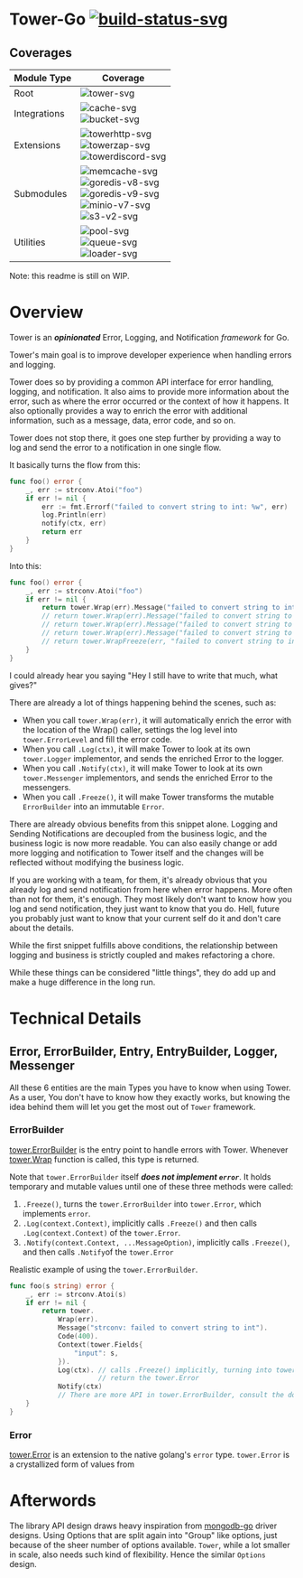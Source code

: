 # Tower-Go [![build-status-svg]][drone-dashboard]

## Coverages

| Module Type  | Coverage                                                                                                     |
| ------------ | ------------------------------------------------------------------------------------------------------------ |
| Root         | ![tower-svg]                                                                                                 |
| Integrations | ![cache-svg] <br /> ![bucket-svg]                                                                            |
| Extensions   | ![towerhttp-svg] <br /> ![towerzap-svg] <br /> ![towerdiscord-svg]                                           |
| Submodules   | ![memcache-svg] <br /> ![goredis-v8-svg] <br /> ![goredis-v9-svg] <br /> ![minio-v7-svg] <br /> ![s3-v2-svg] |
| Utilities    | ![pool-svg] <br /> ![queue-svg] <br /> ![loader-svg]                                                         |

[build-status-svg]: https://drone.tigor.web.id/api/badges/tigorlazuardi/tower/status.svg 'Build Status'
[tower-svg]: https://minio.tigor.web.id/badges/tower/tower.svg? 'Tower Test Coverage'
[towerhttp-svg]: https://minio.tigor.web.id/badges/tower/towerhttp.svg? 'TowerHTTP Test Coverage'
[towerzap-svg]: https://minio.tigor.web.id/badges/tower/towerzap.svg? 'Towerzap Test Coverage'
[towerdiscord-svg]: https://minio.tigor.web.id/badges/tower/towerdiscord.svg? 'Towerdiscord Test Coverage'
[cache-svg]: https://minio.tigor.web.id/badges/tower/cache.svg? 'Cache Test Coverage'
[bucket-svg]: https://minio.tigor.web.id/badges/tower/bucket.svg? 'Cache Test Coverage'
[memcache-svg]: https://minio.tigor.web.id/badges/tower/cache/gomemcache.svg? 'Go-Memcached Test Coverage'
[goredis-v8-svg]: https://minio.tigor.web.id/badges/tower/cache/goredis/v8.svg? 'GoRedis V8 Test Coverage'
[goredis-v9-svg]: https://minio.tigor.web.id/badges/tower/cache/goredis/v9.svg? 'GoRedis V9 Test Coverage'
[minio-v7-svg]: https://minio.tigor.web.id/badges/tower/bucket/minio/v7.svg 'Minio V7 Test Coverage'
[s3-v2-svg]: https://minio.tigor.web.id/badges/tower/bucket/s3/v2.svg 'S3 V2 Test Coverage'
[pool-svg]: https://minio.tigor.web.id/badges/tower/pool.svg? 'Pool Test Coverage'
[queue-svg]: https://minio.tigor.web.id/badges/tower/queue.svg? 'Queue Test Coverage'
[loader-svg]: https://minio.tigor.web.id/badges/tower/loader.svg? 'Loader Test Coverage'
[drone-dashboard]: https://drone.tigor.web.id/tigorlazuardi/tower 'Drone Dashboard'

Note: this readme is still on WIP.

# Overview

Tower is an _**opinionated**_ Error, Logging, and Notification _framework_ for Go.

Tower's main goal is to improve developer experience when handling errors and logging.

Tower does so by providing a common API interface for error handling, logging, and notification. It also aims to provide
more information about the error, such as where the error occurred or the context of how it happens. It also optionally
provides a way to enrich the error with additional information, such as a message, data, error code, and so on.

Tower does not stop there, it goes one step further by providing a way to log and send the error to a notification in
one single flow.

It basically turns the flow from this:

```go
func foo() error {
    _, err := strconv.Atoi("foo")
    if err != nil {
        err := fmt.Errorf("failed to convert string to int: %w", err)
        log.Println(err)
        notify(ctx, err)
        return err
    }
}
```

Into this:

```go
func foo() error {
    _, err := strconv.Atoi("foo")
    if err != nil {
        return tower.Wrap(err).Message("failed to convert string to int").Log(ctx).Notify(ctx) // Notify and Log in one single flow
        // return tower.Wrap(err).Message("failed to convert string to int").Log(ctx)  <-- if you just want to log
        // return tower.Wrap(err).Message("failed to convert string to int").Notify(ctx)  <-- if you want to send notification.
        // return tower.Wrap(err).Message("failed to convert string to int").Freeze() <-- if you just want to enrich the error.
        // return tower.WrapFreeze(err, "failed to convert string to int") <-- short hand for above.
    }
}
```

I could already hear you saying "Hey I still have to write that much, what gives?"

There are already a lot of things happening behind the scenes, such as:

-   When you call `tower.Wrap(err)`, it will automatically enrich the error with the location of the Wrap() caller,
    settings the log level into `tower.ErrorLevel` and fill the error code.
-   When you call `.Log(ctx)`, it will make Tower to look at its own `tower.Logger` implementor, and sends the enriched
    Error to the logger.
-   When you call `.Notify(ctx)`, it will make Tower to look at its own `tower.Messenger` implementors, and sends the
    enriched Error to the messengers.
-   When you call `.Freeze()`, it will make Tower transforms the mutable `ErrorBuilder` into an immutable `Error`.

There are already obvious benefits from this snippet alone. Logging and Sending Notifications are decoupled from the
business logic, and the business logic is now more readable. You can also easily change or add more logging and
notification to Tower itself and the changes will be reflected without modifying the business logic.

If you are working with a team, for them, it's already obvious that you already log and send notification from here when
error happens. More often than not for them, it's enough. They most likely don't want to know how you log and send
notification, they just want to know that you do. Hell, future you probably just want to know that your current self do
it and don't care about the details.

While the first snippet fulfills above conditions, the relationship between logging and business is strictly coupled and
makes refactoring a chore.

While these things can be considered "little things", they do add up and make a huge difference in the long run.

# Technical Details

## Error, ErrorBuilder, Entry, EntryBuilder, Logger, Messenger

All these 6 entities are the main Types you have to know when using Tower. As a user, You don't have to know how they
exactly works, but knowing the idea behind them will let you get the most out of `Tower` framework.

### ErrorBuilder

[tower.ErrorBuilder](https://pkg.go.dev/github.com/tigorlazuardi/tower#ErrorBuilder) is the entry point to handle errors
with Tower. Whenever [tower.Wrap](https://pkg.go.dev/github.com/tigorlazuardi/tower#Wrap) function is called, this type
is returned.

Note that `tower.ErrorBuilder` itself **_does not implement `error`_**. It holds temporary and mutable values until one
of these three methods were called:

1. `.Freeze()`, turns the `tower.ErrorBuilder` into `tower.Error`, which implements `error`.
2. `.Log(context.Context)`, implicitly calls `.Freeze()` and then calls `.Log(context.Context)` of the `tower.Error`.
3. `.Notify(context.Context, ...MessageOption)`, implicitly calls `.Freeze()`, and then calls `.Notify`of the
   `tower.Error`

Realistic example of using the `tower.ErrorBuilder`.

```go
func foo(s string) error {
    _, err := strconv.Atoi(s)
    if err != nil {
        return tower.
            Wrap(err).
            Message("strconv: failed to convert string to int").
            Code(400).
            Context(tower.Fields{
                "input": s,
            }).
            Log(ctx). // calls .Freeze() implicitly, turning into tower.Error, calls the Log method of tower.Error, then
                      // return the tower.Error
            Notify(ctx)
            // There are more API in tower.ErrorBuilder, consult the docs for those.
    }
}
```

### Error

[tower.Error](https://pkg.go.dev/github.com/tigorlazuardi/tower#Error) is an extension to the native golang's `error`
type. `tower.Error` is a crystallized form of values from

# Afterwords

The library API design draws heavy inspiration from [mongodb-go](https://github.com/mongodb/mongo-go-driver) driver
designs. Using Options that are split again into "Group" like options, just because of the sheer number of options
available. `Tower`, while a lot smaller in scale, also needs such kind of flexibility. Hence the similar `Options`
design.
